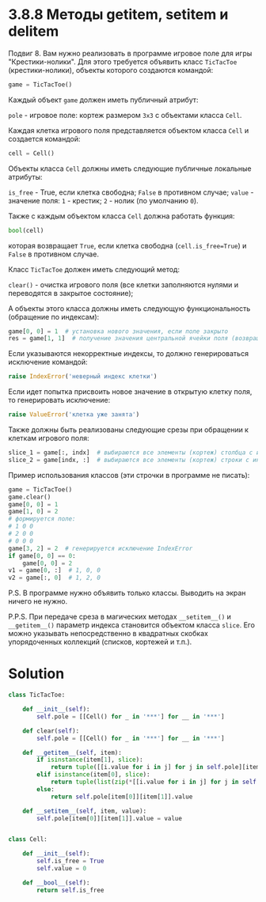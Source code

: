 # 3.8.8 Методы __getitem__, __setitem__ и __delitem__

Подвиг 8. Вам нужно реализовать в программе игровое поле для игры "Крестики-нолики". Для этого требуется объявить
класс `TicTacToe` (крестики-нолики), объекты которого создаются командой:

```python
game = TicTacToe()
```

Каждый объект `game` должен иметь публичный атрибут:

`pole` - игровое поле: кортеж размером `3х3` с объектами класса `Cell`.

Каждая клетка игрового поля представляется объектом класса `Cell` и создается командой:

```python
cell = Cell()
```

Объекты класса `Cell` должны иметь следующие публичные локальные атрибуты:

`is_free` - True, если клетка свободна; `False` в противном случае;
`value` - значение поля: `1` - крестик; `2` - нолик (по умолчанию `0`).

Также с каждым объектом класса `Cell` должна работать функция:

```python
bool(cell)
```

которая возвращает `True`, если клетка свободна (`cell.is_free=True`) и `False` в противном случае.

Класс `TicTacToe` должен иметь следующий метод:

`clear()` - очистка игрового поля (все клетки заполняются нулями и переводятся в закрытое состояние);

А объекты этого класса должны иметь следующую функциональность (обращение по индексам):

```python
game[0, 0] = 1  # установка нового значения, если поле закрыто
res = game[1, 1]  # получение значения центральной ячейки поля (возвращается число)
```

Если указываются некорректные индексы, то должно генерироваться исключение командой:

```python
raise IndexError('неверный индекс клетки')
```

Если идет попытка присвоить новое значение в открытую клетку поля, то генерировать исключение:

```python
raise ValueError('клетка уже занята')
```

Также должны быть реализованы следующие срезы при обращении к клеткам игрового поля:

```python
slice_1 = game[:, indx]  # выбираются все элементы (кортеж) столбца с индексом indx
slice_2 = game[indx, :]  # выбираются все элементы (кортеж) строки с индексом indx
```

Пример использования классов (эти строчки в программе не писать):

```python
game = TicTacToe()
game.clear()
game[0, 0] = 1
game[1, 0] = 2
# формируется поле:
# 1 0 0
# 2 0 0
# 0 0 0
game[3, 2] = 2  # генерируется исключение IndexError
if game[0, 0] == 0:
    game[0, 0] = 2
v1 = game[0, :]  # 1, 0, 0
v2 = game[:, 0]  # 1, 2, 0
```

P.S. В программе нужно объявить только классы. Выводить на экран ничего не нужно.

P.P.S. При передаче среза в магических методах `__setitem__()` и `__getitem__()` параметр индекса становится объектом
класса `slice`. Его можно указывать непосредственно в квадратных скобках упорядоченных коллекций (списков, кортежей и
т.п.).

# Solution

```python
class TicTacToe:

    def __init__(self):
        self.pole = [[Cell() for _ in '***'] for __ in '***']

    def clear(self):
        self.pole = [[Cell() for _ in '***'] for __ in '***']

    def __getitem__(self, item):
        if isinstance(item[1], slice):
            return tuple([[i.value for i in j] for j in self.pole][item[0]][item[1]])
        elif isinstance(item[0], slice):
            return tuple(list(zip(*[[i.value for i in j] for j in self.pole]))[item[0]][item[1]])
        else:
            return self.pole[item[0]][item[1]].value

    def __setitem__(self, item, value):
        self.pole[item[0]][item[1]].value = value


class Cell:

    def __init__(self):
        self.is_free = True
        self.value = 0

    def __bool__(self):
        return self.is_free
```